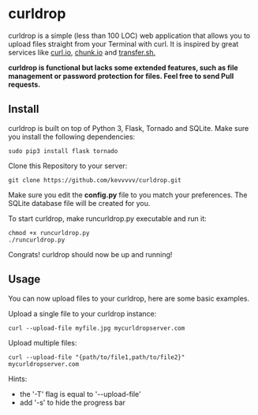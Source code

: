 curldrop
========

curldrop is a simple (less than 100 LOC) web application that allows you to upload files straight from your Terminal with curl. It is inspired by great services like <a href="http://curl.io/">curl.io</a>, <a href="http://chunk.io/">chunk.io</a> and <a href="https://transfer.sh/">transfer.sh.</a>

**curldrop is functional but lacks some extended features, such as file management or password protection for files. Feel free to send Pull requests.**

Install
-------

curldrop is built on top of Python 3, Flask, Tornado and SQLite. Make sure you install the following dependencies:

```
sudo pip3 install flask tornado
```

Clone this Repository to your server:

```
git clone https://github.com/kevvvvv/curldrop.git
```

Make sure you edit the **config.py** file to you match your preferences. The SQLite database file will be created for you.

To start curldrop, make runcurldrop.py executable and run it:

```
chmod +x runcurldrop.py
./runcurldrop.py
```

Congrats! curldrop should now be up and running! 

Usage
-----

You can now upload files to your curldrop, here are some basic examples. 

Upload a single file to your curldrop instance:
```
curl --upload-file myfile.jpg mycurldropserver.com
```

Upload multiple files:
```
curl --upload-file "{path/to/file1,path/to/file2}" mycurldropserver.com
```

Hints: 
* the '-T' flag is equal to '--upload-file'
* add '-s' to hide the progress bar
